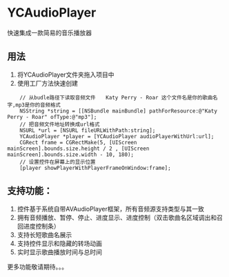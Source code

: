 # YCAudioPlayer
快速集成一款简易的音乐播放器

## 用法
1. 将YCAudioPlayer文件夹拖入项目中
2. 使用工厂方法快速创建
```objc
    // 从budle路径下读取音频文件　　Katy Perry - Roar 这个文件名是你的歌曲名字,mp3是你的音频格式
    NSString *string = [[NSBundle mainBundle] pathForResource:@"Katy Perry - Roar" ofType:@"mp3"];
    // 把音频文件地址转换成url格式
    NSURL *url = [NSURL fileURLWithPath:string];
    YCAudioPlayer *player = [YCAudioPlayer audioPlayerWithUrl:url];
    CGRect frame = CGRectMake(5, [UIScreen mainScreen].bounds.size.height / 2 , [UIScreen mainScreen].bounds.size.width - 10, 180);
    // 设置控件在屏幕上的显示位置
    [player showPlayerWithPlayerFrameOnWindow:frame];
```

## 支持功能：
1. 控件基于系统自带AVAudioPlayer框架，所有音频源支持类型与其一致
2. 拥有音频播放、暂停、停止、进度显示、进度控制（双击歌曲名区域调出和召回进度控制条）
3. 支持长短歌曲名展示
4. 支持控件显示和隐藏的转场动画
5. 实时显示歌曲播放时间与总时间

更多功能敬请期待。。。


